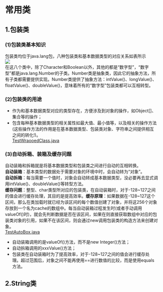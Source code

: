 # 常用类
## 1.包装类
### (1)包装类基本知识
包装类均位于java.lang包，八种包装类和基本数据类型的对应关系如表所示  
![](https://i.postimg.cc/vZH1xvB0/image.png)  
在这八个类中，除了Character和Boolean以外，其他的都是“数字型”，“数字型”都是java.lang.Number的子类。Number类是抽象类，因此它的抽象方法，所有子类都需要提供实现。Number类提供了抽象方法：intValue()、longValue()、floatValue()、doubleValue()，意味着所有的“数字型”包装类都可以互相转型。
### (2)包装类的用途
- 作为和基本数据类型对应的类型存在，方便涉及到对象的操作，如Object[]、集合等的操作；
- 包含每种基本数据类型的相关属性如最大值、最小值等，以及相关的操作方法(这些操作方法的作用是在基本数据类型、包装类对象、字符串之间提供相互之间的转化!)。  
[TestWraooedClass.java](Code/TestWraooedClass.java)
### (3)自动拆箱、装箱及缓存问题
自动装箱和拆箱就是将基本数据类型和包装类之间进行自动的互相转换。  
**自动装箱**：基本类型的数据处于需要对象的环境中时，会自动转为“对象”。  
**自动拆箱**：每当需要一个值时，对象会自动转成基本数据类型，没必要再去显式调用intValue()、doubleValue()等转型方法。  
**缓存问题**：整型、char类型所对应的包装类，在自动装箱时，对于-128\~127之间的值会进行缓存处理，其目的是提高效率。**缓存原理**：如果数据在-128\~127这个区间，那么在类加载时就已经为该区间的每个数值创建了对象，并将这256个对象存放到一个名为cache的数组中。每当自动装箱过程发生时(或者手动调用valueOf()时)，就会先判断数据是否在该区间，如果在则直接获取数组中对应的包装类对象的引用，如果不在该区间，则会通过new调用包装类的构造方法来创建对象。  
[TestAutoBox.java](Code/TestAutoBox.java)
- 自动装箱调用的是valueOf()方法，而不是new Integer()方法；
- 自动拆箱调用的xxxValue()方法；
- 包装类在自动装箱时为了提高效率，对于-128~127之间的值会进行缓存处理。超过范围后，对象之间不能再使用==进行数值的比较，而是使用equals方法。
## 2.String类
